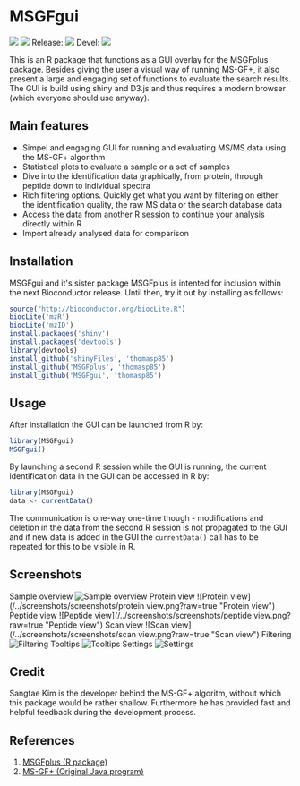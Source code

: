MSGFgui
=======
![](http://bioconductor.org/shields/years-in-bioc/MSGFgui.svg) ![](http://bioconductor.org/shields/downloads/MSGFgui.svg) Release: ![](http://bioconductor.org/shields/build/release/bioc/MSGFgui.svg) Devel: ![](http://bioconductor.org/shields/build/devel/bioc/MSGFgui.svg)

This is an R package that functions as a GUI overlay for the MSGFplus package. Besides giving the user a visual way of running MS-GF+, it also present a large and engaging set of functions to evaluate the search results. The GUI is build using shiny and D3.js and thus requires a modern browser (which everyone should use anyway).

Main features
------
- Simpel and engaging GUI for running and evaluating MS/MS data using the MS-GF+ algorithm
- Statistical plots to evaluate a sample or a set of samples
- Dive into the identification data graphically, from protein, through peptide down to individual spectra
- Rich filtering options. Quickly get what you want by filtering on either the identification quality, the raw MS data or the search database data
- Access the data from another R session to continue your analysis directly within R
- Import already analysed data for comparison

Installation
------
MSGFgui and it's sister package MSGFplus is intented for inclusion within the next Bioconductor release. Until then, try it out by installing as follows:

```R
source("http://bioconductor.org/biocLite.R")
biocLite('mzR')
biocLite('mzID')
install.packages('shiny')
install.packages('devtools')
library(devtools)
install_github('shinyFiles', 'thomasp85')
install_github('MSGFplus', 'thomasp85')
install_github('MSGFgui', 'thomasp85')
```

Usage
------
After installation the GUI can be launched from R by:

```R
library(MSGFgui)
MSGFgui()
```

By launching a second R session while the GUI is running, the current identification data in the GUI can be accessed in R by:

```R
library(MSGFgui)
data <- currentData()
```

The communication is one-way one-time though - modifications and deletion in the data from the second R session is not propagated to the GUI and if new data is added in the GUI the `currentData()` call has to be repeated for this to be visible in R.

Screenshots
------
Sample overview
![Sample overview](/../screenshots/screenshots/samplestat.png?raw=true "Sample overview")
Protein view
![Protein view](/../screenshots/screenshots/protein view.png?raw=true "Protein view")
Peptide view
![Peptide view](/../screenshots/screenshots/peptide view.png?raw=true "Peptide view")
Scan view
![Scan view](/../screenshots/screenshots/scan view.png?raw=true "Scan view")
Filtering
![Filtering](/../screenshots/screenshots/filter.png?raw=true "Filtering")
Tooltips
![Tooltips](/../screenshots/screenshots/tooltip.png?raw=true "Tooltips")
Settings
![Settings](/../screenshots/screenshots/settings.png?raw=true "Settings")

Credit
------
Sangtae Kim is the developer behind the MS-GF+ algoritm, without which this package would be rather shallow. Furthermore he has provided fast and helpful feedback during the development process.

References
------
1. [MSGFplus (R package)](https://github.com/thomasp85/MSGFplus "MSGFplus R wrapper")
2. [MS-GF+ (Original Java program)](http://proteomics.ucsd.edu/Software/MSGFPlus/ "MS-GF+ java program")

